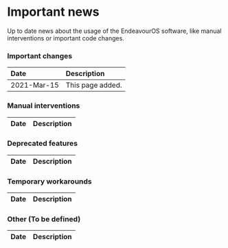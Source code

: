 # Important news
Up to date news about the usage of the EndeavourOS software, like manual interventions or important code changes.

### Important changes

Date | Description
:--- | :---
2021-Mar-15 | This page added.

### Manual interventions

Date | Description
:--- | :---

### Deprecated features

Date | Description
:--- | :---

### Temporary workarounds

Date | Description
:--- | :---

### Other (To be defined)

Date | Description
:--- | :---
